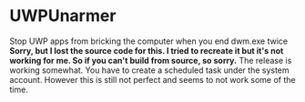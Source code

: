 # UWPUnarmer
Stop UWP apps from bricking the computer when you end dwm.exe twice
**Sorry, but I lost the source code for this. I tried to recreate it but it's not working for me. So if you can't build from source, so sorry.** The release is working somewhat. You have to create a scheduled task under the system account. However this is still not perfect and seems to not work some of the time.
